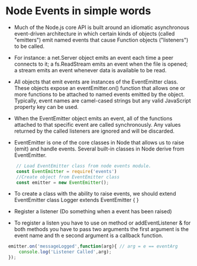 
# Node Events in simple words

- Much of the Node.js core API is built around an idiomatic asynchronous event-driven architecture in which certain kinds of objects (called "emitters") emit named events that cause Function objects ("listeners") to be called.

- For instance: a net.Server object emits an event each time a peer connects to it; a fs.ReadStream emits an event when the file is opened; a stream emits an event whenever data is available to be read.

- All objects that emit events are instances of the EventEmitter class. These objects expose an eventEmitter.on() function that allows one or more functions to be attached to named events emitted by the object. Typically, event names are camel-cased strings but any valid JavaScript property key can be used.

- When the EventEmitter object emits an event, all of the functions attached to that specific event are called synchronously. Any values returned by the called listeners are ignored and will be discarded.

- EventEmitter is one of the core classes in Node that allows us to raise (emit) and handle events. Several built-in classes in Node derive from EventEmitter.

```javascript
    // Load EventEmitter class from node events module. 
    const EventEmitter = require('events') 
    //Create object from EventEmitter class
    const emitter = new EventEmitter();  
```

- To create a class with the ability to raise events, we should extend EventEmitter
    class Logger extends EventEmitter { }

- Register a listener (Do something when a event has been raised)
- To register a listen you have to use on method or addEventListener & for both methods you have to pass two arguments the first argument is the event name and th  e second argument is a callback function.

```javascript
 emitter.on('messageLogged',function(arg){ // arg = e == eventArg
     console.log('Listener Called',arg);
 });
 ```